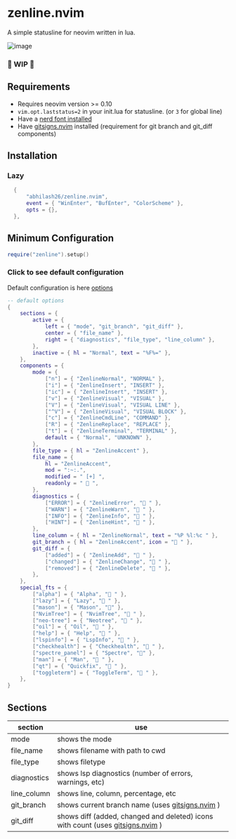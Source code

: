 # zenline.nvim
A simple statusline for neovim written in lua.

![image](https://github.com/abhilash26/zenline.nvim/assets/28080925/f698d710-17c2-494c-8a0a-d91e3fb41550)


### 🚧 WIP 🚧

## Requirements
* Requires neovim version >= 0.10
* `vim.opt.laststatus=2` in your init.lua for statusline. (or `3` for global line)
* Have a [nerd font installed](https://www.nerdfonts.com/font-downloads)
* Have [gitsigns.nvim](https://github.com/lewis6991/gitsigns.nvim) installed (requirement for git branch and git_diff components)

## Installation

### Lazy
```lua
  {
      "abhilash26/zenline.nvim",
      event = { "WinEnter", "BufEnter", "ColorScheme" },
      opts = {},
  },
```
## Minimum Configuration
```lua
require("zenline").setup()
```
### Click to see default configuration
 Default configuration is here [options](https://github.com/abhilash26/zenline.nvim/blob/main/lua/zenline/config.lua)

```lua
-- default options
{
    sections = {
        active = {
            left = { "mode", "git_branch", "git_diff" },
            center = { "file_name" },
            right = { "diagnostics", "file_type", "line_column" },
        },
        inactive = { hl = "Normal", text = "%F%=" },
    },
    components = {
        mode = {
            ["n"] = { "ZenlineNormal", "NORMAL" },
            ["i"] = { "ZenlineInsert", "INSERT" },
            ["ic"] = { "ZenlineInsert", "INSERT" },
            ["v"] = { "ZenlineVisual", "VISUAL" },
            ["V"] = { "ZenlineVisual", "VISUAL LINE" },
            ["^V"] = { "ZenlineVisual", "VISUAL BLOCK" },
            ["c"] = { "ZenlineCmdLine", "COMMAND" },
            ["R"] = { "ZenlineReplace", "REPLACE" },
            ["t"] = { "ZenlineTerminal", "TERMINAL" },
            default = { "Normal", "UNKNOWN" },
        },
        file_type = { hl = "ZenlineAccent" },
        file_name = {
            hl = "ZenlineAccent",
            mod = ":~:.",
            modified = " [+] ",
            readonly = "  ",
        },
        diagnostics = {
            ["ERROR"] = { "ZenlineError", " " },
            ["WARN"] = { "ZenlineWarn", " " },
            ["INFO"] = { "ZenlineInfo", " " },
            ["HINT"] = { "ZenlineHint", " " },
        },
        line_column = { hl = "ZenlineNormal", text = "%P %l:%c " },
        git_branch = { hl = "ZenlineAccent", icon = " " },
        git_diff = {
            ["added"] = { "ZenlineAdd", " " },
            ["changed"] = { "ZenlineChange", " " },
            ["removed"] = { "ZenlineDelete", " " },
        },
    },
    special_fts = {
        ["alpha"] = { "Alpha", "󰀫 " },
        ["lazy"] = { "Lazy", "󰏔 " },
        ["mason"] = { "Mason", "" },
        ["NvimTree"] = { "NvimTree", " " },
        ["neo-tree"] = { "Neotree", " " },
        ["oil"] = { "Oil", "󰖌 " },
        ["help"] = { "Help", "󰋗 " },
        ["lspinfo"] = { "LspInfo", " " },
        ["checkhealth"] = { "Checkhealth", "󰗶 " },
        ["spectre_panel"] = { "Spectre", "" },
        ["man"] = { "Man", " " },
        ["qt"] = { "Quickfix", " " },
        ["toggleterm"] = { "ToggleTerm", " " },
    },
}
```

## Sections

 | section | use |
 |---------|-----|
 | mode         | shows the mode |
 | file_name     | shows filename with path to cwd |
 | file_type     | shows filetype |
 | diagnostics  | shows lsp diagnostics (number of errors, warnings, etc) |
 | line_column   | shows line, column, percentage, etc |
 | git_branch   | shows current branch name (uses [gitsigns.nvim](https://github.com/lewis6991/gitsigns.nvim) ) |
 | git_diff   | shows diff (added, changed and deleted) icons with count (uses [gitsigns.nvim](https://github.com/lewis6991/gitsigns.nvim) ) |
